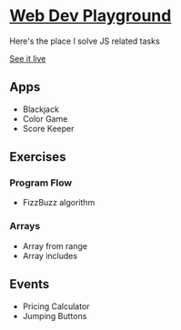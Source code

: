 # [Web Dev Playground](https://alex-basov.github.io/web-dev-playground/)

Here's the place I solve JS related tasks

[See it live](https://alex-basov.github.io/web-dev-playground/)

## Apps
* Blackjack
* Color Game
* Score Keeper

## Exercises

### Program Flow
* FizzBuzz algorithm

### Arrays
* Array from range
* Array includes

## Events
* Pricing Calculator
* Jumping Buttons